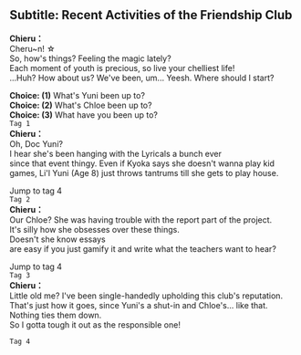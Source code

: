# 

  
## Subtitle: Recent Activities of the Friendship Club
  
**Chieru：**  
Cheru~n! ☆  
 So, how's things? Feeling the magic lately?  
Each moment of youth is precious, so live your chelliest life!  
...Huh? How about us? We've been, um... Yeesh. Where should I start?  
  
**Choice: (1)**  What's Yuni been up to?  
**Choice: (2)**  What's Chloe been up to?  
**Choice: (3)**  What have you been up to?  
`Tag 1`  
**Chieru：**  
Oh, Doc Yuni?  
 I hear she's been hanging with the Lyricals a bunch ever  
since that event thingy. Even if Kyoka says she doesn't wanna play kid  
games, Li'l Yuni (Age 8) just throws tantrums till she gets to play house.  
  
Jump to tag 4  
`Tag 2`  
**Chieru：**  
Our Chloe? She was having trouble with the report part of the project.  
It's silly how she obsesses over these things.  
 Doesn't she know essays  
are easy if you just gamify it and write what the teachers want to hear?  
  
Jump to tag 4  
`Tag 3`  
**Chieru：**  
Little old me? I've been single-handedly upholding this club's reputation.  
That's just how it goes, since Yuni's a shut-in and Chloe's... like that.  
Nothing ties them down.  
 So I gotta tough it out as the responsible one!  
  
`Tag 4`  
